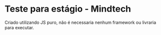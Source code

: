 # Teste para estágio - Mindtech

Criado utilizando JS puro, não é necessaria nenhum framework ou livraria para executar. 
